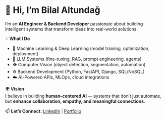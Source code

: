 # 👋 Hi, I’m Bilal Altundağ  

I’m an **AI Engineer & Backend Developer** passionate about building intelligent systems that transform ideas into real-world solutions.  

💡 **What I Do**  
- 🧠 Machine Learning & Deep Learning (model training, optimization, deployment)  
- 📖 LLM Systems (fine-tuning, RAG, prompt engineering, agents)  
- 👁 Computer Vision (object detection, segmentation, automation)  
- ⚙️ Backend Development (Python, FastAPI, Django, SQL/NoSQL)  
- ☁️ AI-Powered APIs, MLOps, cloud integrations  

🌍 **Vision**  
I believe in building **human-centered AI** — systems that don’t just automate, but **enhance collaboration, empathy, and meaningful connections**.  

📫 **Let’s Connect:** [LinkedIn](https://www.linkedin.com/in/bilal-altundag) | [Portfolio](https://bilalaltundag.wordpress.com)  
